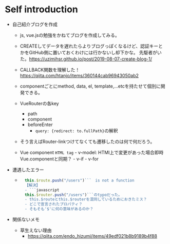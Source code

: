 # Self introduction


- 自己紹介ブログを作成
    - js, vue.jsの勉強をかねてブログを作成してみる。

    - CREATEしてデータを遅れたらよりブログっぽくなるけど、認証キーとかをGitHub側に置いておくわけには行かないし却下かな。
        先駆者がいた。https://uzimihsr.github.io/post/2019-08-07-create-blog-1/

    - CALLBACK関数を理解した！
        https://qiita.com/htanjo/items/360144cab96943050ab2
    - componentごとにmethod, data, el, template,...etcを持たせて個別に開発できる。

    - VueRouterの各key
        - path 
        - component
        - beforeEnter
            - `query: {redirect: to.fullPath}`の解釈
    - そう言えばRouter-linkつけてなくても遷移したのは何で何だろう。
    - Vue component
        ```HTML tag```
            - v-model: HTMl上で変更があった場合即時Vue.componentと同期？
            - v-if
            - v-for
- 遭遇したエラー

    - ```javascript
        this.$route.push("/users")```　is not a function
        【解決】
        - ```javascript
        this.$router.push("/users")```のtypoだった。
        - this.$routeとthis.$routerを混同しているためにおきたミス？
        - どこで宣言されたプロパティ？
        - そもそも'$'に何の意味があるのか？

-  関係ないメモ
    - 草生えない理由
        - https://qiita.com/endo_hizumi/items/49edf021b8b9189b4f88